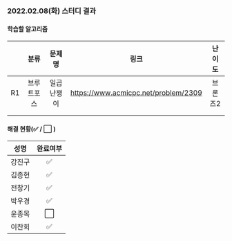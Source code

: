 ### 2022.02.08(화) 스터디 결과

#### 학습할 알고리즘

|      |    분류    |   문제명   |                 링크                 | 난이도  |
| :--: | :--------: | :--------: | :----------------------------------: | :-----: |
|  R1  | 브루트포스 | 일곱난쟁이 | https://www.acmicpc.net/problem/2309 | 브론즈2 |
|      |            |            |                                      |         |
|      |            |            |                                      |         |

#### 해결 현황(:white_check_mark: / :white_large_square:  )

|  성명  |       완료여부       |
| :----: | :------------------: |
| 강진구 | :white_check_mark: |
| 김종현 | :white_check_mark: |
| 전창기 |  :white_check_mark:  |
| 박우경 |  :white_check_mark:  |
| 윤종목 | :white_large_square: |
| 이찬희 |  :white_check_mark:  |
